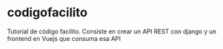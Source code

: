 # codigofacilito
Tutorial de código facilito. Consiste en crear un API REST con django y un frontend en Vuejs que consuma esa API
